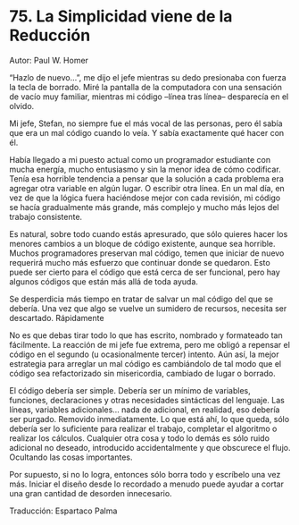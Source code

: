 # 75. La Simplicidad viene de la Reducción

Autor: Paul W. Homer

“Hazlo de nuevo…”, me dijo el jefe mientras su dedo presionaba con fuerza la tecla de borrado. Miré la pantalla de la computadora con una sensación de vacío muy familiar, mientras mi código –línea tras línea– desparecía en el olvido.

Mi jefe, Stefan, no siempre fue el más vocal de las personas, pero él sabía que era un mal código cuando lo veía. Y sabía exactamente qué hacer con él.

Había llegado a mi puesto actual como un programador estudiante con mucha energía, mucho entusiasmo y sin la menor idea de cómo codificar. Tenía esa horrible tendencia a pensar que la solución a cada problema era agregar otra variable en algún lugar. O escribir otra línea. En un mal día, en vez de que la lógica fuera haciéndose mejor con cada revisión, mi código se hacía gradualmente más grande, más complejo y mucho más lejos del trabajo consistente.

Es natural, sobre todo cuando estás apresurado, que sólo quieres hacer los menores cambios a un bloque de código existente, aunque sea horrible. Muchos programadores preservan mal código, temen que iniciar de nuevo requerirá mucho más esfuerzo que continuar donde se quedaron. Esto puede ser cierto para el código que está cerca de ser funcional, pero hay algunos códigos que están más allá de toda ayuda.

Se desperdicia más tiempo en tratar de salvar un mal código del que se debería. Una vez que algo se vuelve un sumidero de recursos, necesita ser descartado. Rápidamente

No es que debas tirar todo lo que has escrito, nombrado y formateado tan fácilmente. La reacción de mi jefe fue extrema, pero me obligó a repensar el código en el segundo (u ocasionalmente tercer) intento. Aún así, la mejor estrategia para arreglar un mal código es cambiándolo de tal modo que el código sea refactorizado sin misericordia, cambiado de lugar o borrado.

El código debería ser simple. Debería ser un mínimo de variables, funciones, declaraciones y otras necesidades sintácticas del lenguaje. Las líneas, variables adicionales… nada de adicional, en realidad, eso debería ser purgado. Removido inmediatamente. Lo que está ahí, lo que queda, sólo debería ser lo suficiente para realizar el trabajo, completar el algoritmo o realizar los cálculos. Cualquier otra cosa y todo lo demás es sólo ruido adicional no deseado, introducido accidentalmente y que obscurece el flujo. Ocultando las cosas importantes.

Por supuesto, si no lo logra, entonces sólo borra todo y escríbelo una vez más. Iniciar el diseño desde lo recordado a menudo puede ayudar a cortar una gran cantidad de desorden innecesario.

Traducción: Espartaco Palma
